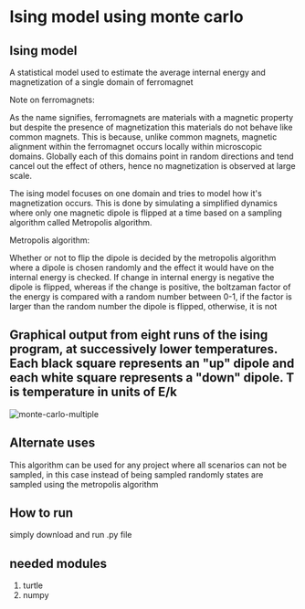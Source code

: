 
# Ising model using monte carlo

## Ising model
A statistical model used to estimate the average internal energy and magnetization of a single domain of ferromagnet


Note on ferromagnets:

As the name signifies, ferromagnets are materials with a magnetic property but despite the presence of magnetization this materials do not behave like common magnets. This is because, unlike common magnets, magnetic alignment within the ferromagnet occurs locally within microscopic domains. Globally each of this domains point in random directions and tend cancel out the effect of others, hence no magnetization is observed at large scale.

The ising model focuses on one domain and tries to model how it's magnetization occurs. This is done by simulating a simplified dynamics where only one magnetic dipole is flipped at a time based on a sampling algorithm called Metropolis algorithm.

Metropolis algorithm: 

Whether or not to flip the dipole is decided by the metropolis algorithm where a dipole is chosen randomly and the effect it would have on the internal energy is checked. If change in internal energy is negative the dipole is flipped, whereas if the change is positive, the boltzaman factor of the energy is compared with a random number between 0-1, if the factor is larger than the random number the dipole is flipped, otherwise, it is not 


## Graphical output from eight runs of the ising program, at successively lower temperatures. Each black square represents an "up" dipole and each white square represents a "down" dipole. T is temperature in units of E/k

![monte-carlo-multiple](https://user-images.githubusercontent.com/71546703/140597209-49b9c263-69d2-45ea-80b1-668f5d60c0de.JPG)





## Alternate uses

This algorithm can be used for any project where all scenarios can not be sampled, in this case instead of being sampled randomly states are sampled using the metropolis algorithm


## How to run

simply download and run .py file

## needed modules
1. turtle
2. numpy
